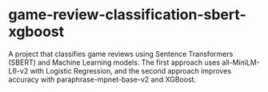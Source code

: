 # game-review-classification-sbert-xgboost
A project that classifies game reviews using Sentence Transformers (SBERT) and Machine Learning models. The first approach uses all-MiniLM-L6-v2 with Logistic Regression, and the second approach improves accuracy with paraphrase-mpnet-base-v2 and XGBoost.
